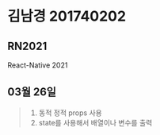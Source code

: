 # 김남경 201740202 
## RN2021

React-Native 2021
## 03월 26일
>1. 동적 정적 props 사용 
>2. state를 사용해서 배열이나 변수를  출력